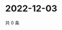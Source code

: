 # 2022-12-03

共 0 条

<!-- BEGIN WEIBO -->
<!-- 最后更新时间 Sat Dec 03 2022 22:11:26 GMT+0800 (China Standard Time) -->

<!-- END WEIBO -->
